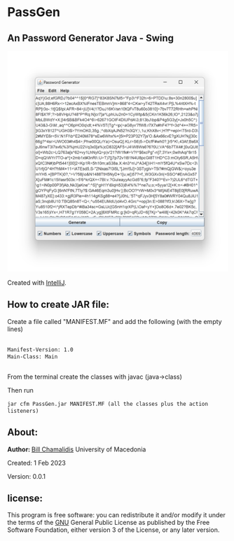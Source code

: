 # PassGen
<p><h2>An Password Generator Java - Swing</h2></p>

![](img/img1.png)

<p>Created with <a href="https://www.jetbrains.com/idea/">IntelliJ</a>.</p>

<h2>How to create JAR file:</h2>
<p>Create a file called "MANIFEST.MF" and add the following (with the empty lines)   </p>
  
```console
  
Manifest-Version: 1.0
Main-Class: Main


```
  
<p>From the terminal create the classes with javac (java->class)</p>
<p>Then run</p>

```console
jar cfm PassGen.jar MANIFEST.MF (all the classes plus the action listeners)
```


<h2>About:</h2>
<p><b>Author: </b><a href="https://github.com/bill-chamal">Bill Chamalidis</a> University of Macedonia</p>
<p>Created: 1 Feb 2023</p>
<p>Version: 0.0.1</p>
<h2>license:</h2>
<p>This program is free software: you can redistribute it and/or modify it under the terms of the <a href="https://www.gnu.org/licenses/gpl-3.0.en.html">GNU</a> General Public License as published by the Free Software Foundation, either version 3 of the License, or any later version.</p>
